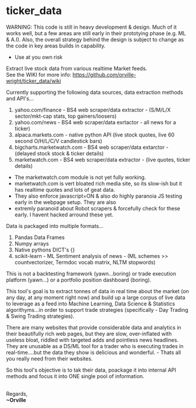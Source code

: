 # ticker_data

WARNING: This code is still in heavy development & design. Much of it works well, but a few areas are still early in their prototying phase (e.g. ML & A.I). Also, the overall strategy behind the design is subject to change as the code in key areas builds in capability.
- Use at you own risk

Extract live stock data from various realtime Market feeds.<br>
See the WIKI for more info: https://github.com/orville-wright/ticker_data/wiki

Currently supporting the following data sources, data extraction methods and API's...
  1. yahoo.com/finance  - BS4 web scraper/data extractor - (S/M/L/X sector/mkt-cap stats, top gainers/loosers)
  2. yahoo.com/news - BS4 web scraper/data exrtactor - all news for a ticker)
  2. alpaca.markets.com - native python API (live stock quotes, live 60 second O/H/L/C/V candlestick bars)
  3. bigcharts.marketwatch.com  - BS4 web scraper/data extarctor - (delayed stock stock & ticker details)
  4. marketwatch.com - BS4 web scraper/data extractor - (live quotes, ticker details)
  * The marketwatch.com module is not yet fully working.
  * marketwatch.com is vert bloated rich media site, so its slow-ish but it has realtime quotes and lots of geat data.
  * They also enforce javascript=ON & also do highly paranoia JS testing early in the webpage setup. They are also
  * extremly paranoid about Robot scrapers & forcefully check for these early. I havent hacked arround these yet.

Data is packaged into multiple formats...
1. Pandas Data Frames
2. Numpy arrays
3. Native pythons DICT's {}
4. scikit-learn - ML Sentiment analysis of news - (ML schemes >> countvectorizer, Termdoc vocab matrix, NLTM stopwords)

This is not a backtesting framework (yawn...boring) or trade execution platform (yawn...) or a portfolio position dashboard (boring).

This tool's goal is to extract tonnes of data in real time about the market (on any day, at any moment right now) and build up a
large corpus of live data to leverage as a feed into Machine Learning, Data Science & Statistics algorithyms...in order to support
trade strategies (specifically - Day Trading & Swing Trading strategies).

There are many websites that provide considerable data and analytics in their beautifully rich web pages, but they are slow, 
over-inflated with useless bloat, riddled with targeted adds and pointless news headlines. They are unusable as a DS/ML tool for a
trader who is executing trades in real-time....but the data they show is delicious and wonderful. - Thats all you really need from
their websites.

So this tool's objective is to tak their data, poackage it into internal API methods and focus it into ONE single pool of information.
<br>
<br>

Regards,<br>
**~Orville**
